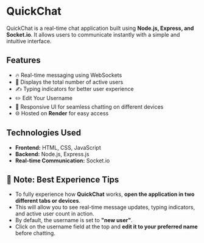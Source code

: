 # QuickChat

QuickChat is a real-time chat application built using **Node.js, Express, and Socket.io**. It allows users to communicate instantly with a simple and intuitive interface.

## Features

- 🔥 Real-time messaging using WebSockets  
- 👥 Displays the total number of active users  
- ✍️ Typing indicators for better user experience
- ✏️ Edit Your Username 
- 📱 Responsive UI for seamless chatting on different devices
- 🌐 Hosted on **Render** for easy access  

## Technologies Used

- **Frontend:** HTML, CSS, JavaScript  
- **Backend:** Node.js, Express.js  
- **Real-time Communication:** Socket.io  

## 📝 Note: Best Experience Tips 

- To fully experience how **QuickChat** works, **open the application in two different tabs or devices**.  
- This will allow you to see real-time message updates, typing indicators, and active user count in action.  
- By default, the username is set to **"new user"**.  
- Click on the username field at the top and **edit it to your preferred name** before chatting.  
